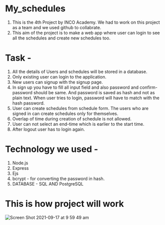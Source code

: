# My_schedules
1. This is the 4th Project by INCO Academy. We had to work on this project as a team and we used github to collabrate.
2. This aim of the project is to make a web app where user can login to see all the schedules and create new schedules too.

# Task -
1. All the details of Users and schedules will be stored in a database.
2. Only existing user can login to the application.
3. New users can signup with the signup page.
4. In sign up you have to fill all input field and also password and confirm-password should be same. And password is saved as hash and not as plain text. When user tries to login, password will have to match with the hash password.
5. User can create schedules from schedule form. The users who are signed in can create schedules only for themselves.
6. Overlap of time during creation of schedule is not allowed. 
7. User can not select an end-time which is earlier to the start time.
8. After logout user has to login again.


# Technology we used -
1. Node.js
2. Express
3. Ejs
4. bcrypt -  for converting the password in hash.
5. DATABASE - SQL AND PostgreSQL



# This is how project will work
![Screen Shot 2021-09-17 at 9 59 49 am](https://user-images.githubusercontent.com/59786494/133704628-ac0e1ea9-316d-4f50-bd5b-8415d05bcfd5.png)
